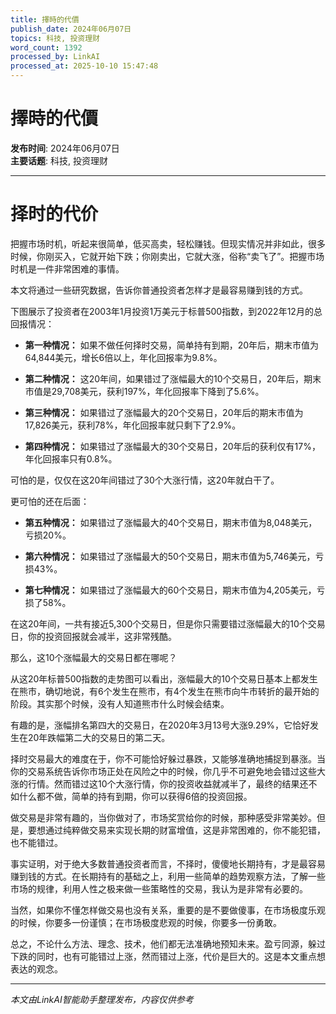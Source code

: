 ```yaml
---
title: 擇時的代價
publish_date: 2024年06月07日
topics: 科技, 投资理财
word_count: 1392
processed_by: LinkAI
processed_at: 2025-10-10 15:47:48
---
```


# 擇時的代價

**发布时间**: 2024年06月07日  
**主要话题**: 科技, 投资理财

---

# 择时的代价

把握市场时机，听起来很简单，低买高卖，轻松赚钱。但现实情况并非如此，很多时候，你刚买入，它就开始下跌；你刚卖出，它就大涨，俗称“卖飞了”。把握市场时机是一件非常困难的事情。

本文将通过一些研究数据，告诉你普通投资者怎样才是最容易赚到钱的方式。

下图展示了投资者在2003年1月投资1万美元于标普500指数，到2022年12月的总回报情况：

*   **第一种情况：** 如果不做任何择时交易，简单持有到期，20年后，期末市值为64,844美元，增长6倍以上，年化回报率为9.8%。

*   **第二种情况：** 这20年间，如果错过了涨幅最大的10个交易日，20年后，期末市值是29,708美元，获利197%，年化回报率下降到了5.6%。

*   **第三种情况：** 如果错过了涨幅最大的20个交易日，20年后的期末市值为17,826美元，获利78%，年化回报率就只剩下了2.9%。

*   **第四种情况：** 如果错过了涨幅最大的30个交易日，20年后的获利仅有17%，年化回报率只有0.8%。

可怕的是，仅仅在这20年间错过了30个大涨行情，这20年就白干了。

更可怕的还在后面：

*   **第五种情况：** 如果错过了涨幅最大的40个交易日，期末市值为8,048美元，亏损20%。

*   **第六种情况：** 如果错过了涨幅最大的50个交易日，期末市值为5,746美元，亏损43%。

*   **第七种情况：** 如果错过了涨幅最大的60个交易日，期末市值为4,205美元，亏损了58%。

在这20年间，一共有接近5,300个交易日，但是你只需要错过涨幅最大的10个交易日，你的投资回报就会减半，这非常残酷。

那么，这10个涨幅最大的交易日都在哪呢？

从这20年标普500指数的走势图可以看出，涨幅最大的10个交易日基本上都发生在熊市，确切地说，有6个发生在熊市，有4个发生在熊市向牛市转折的最开始的阶段。其实那个时候，没有人知道熊市什么时候会结束。

有趣的是，涨幅排名第四大的交易日，在2020年3月13号大涨9.29%，它恰好发生在20年跌幅第二大的交易日的第二天。

择时交易最大的难度在于，你不可能恰好躲过暴跌，又能够准确地捕捉到暴涨。当你的交易系统告诉你市场正处在风险之中的时候，你几乎不可避免地会错过这些大涨的行情。然而错过这10个大涨行情，你的投资收益就减半了，最终的结果还不如什么都不做，简单的持有到期，你可以获得6倍的投资回报。

做交易是非常有趣的，当你做对了，市场奖赏给你的时候，那种感受非常美妙。但是，要想通过纯粹做交易来实现长期的财富增值，这是非常困难的，你不能犯错，也不能错过。

事实证明，对于绝大多数普通投资者而言，不择时，傻傻地长期持有，才是最容易赚到钱的方式。在长期持有的基础之上，利用一些简单的趋势观察方法，了解一些市场的规律，利用人性之极来做一些策略性的交易，我认为是非常有必要的。

当然，如果你不懂怎样做交易也没有关系，重要的是不要做傻事，在市场极度乐观的时候，你要多一份谨慎；在市场极度悲观的时候，你要多一份勇敢。

总之，不论什么方法、理念、技术，他们都无法准确地预知未来。盈亏同源，躲过下跌的同时，也有可能错过上涨，然而错过上涨，代价是巨大的。这是本文重点想表达的观念。


---

*本文由LinkAI智能助手整理发布，内容仅供参考*
